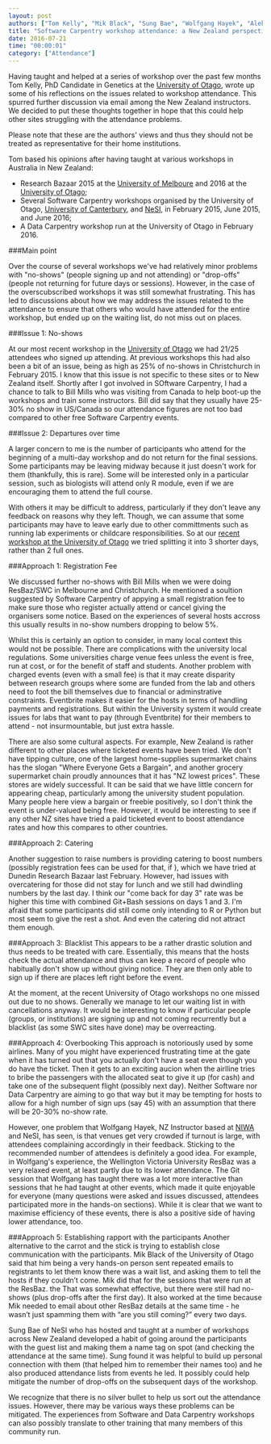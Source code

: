 ```yaml
---
layout: post
authors: ["Tom Kelly", "Mik Black", "Sung Bae", "Wolfgang Hayek", "Aleksandra Pawlik"]
title: "Software Carpentry workshop attendance: a New Zealand perspective"
date: 2016-07-21
time: "00:00:01"
category: ["Attendance"]
---
```


Having taught and helped at a series of workshop over the past few months Tom Kelly, PhD Candidate in Genetics at the [University of Otago](http://www.otago.ac.nz/), wrote up some of his reflections on the issues related to workshop attendance. This spurred further discussion via email among the New Zealand instructors. We decided to put these thoughts together in hope that this could help other sites struggling with the attendance problems.  

Please note that these are the authors' views and thus they should not be treated as representative for their home institutions.

Tom based his opinions after having  taught at various workshops in Australia in New Zealand: <br/>
* Research Bazaar 2015 at the [University of Melboure](http://unimelb.edu.au) and 2016 at the [University of Otago](http://www.otago.ac.nz/);
* Several Software Carpentry workshops organised by the University of Otago, [University of Canterbury](http://www.canterbury.ac.nz/), and [NeSI](https://www.nesi.org.nz/), in February 2015, June 2015, and June 2016;
* A Data Carpentry workshop run at the University of Otago in February 2016.


###Main point

Over the course of several workshops we've had relatively minor problems with "no-shows" (people signing up and not attending) or "drop-offs" (people not returning for future days or sessions). However, in the case of the overscubscribed workshops it was still somewhat frustrating. This has led to discussions about how we may address the issues related to the attendance to ensure that others who would have attended for the entire workshop, but ended up on the waiting list, do not miss out on places.


###Issue 1: No-shows

At our most recent workshop in the [University of Otago](https://mikblack.github.io/2016-06-29-Otago/) we had 21/25 attendees who signed up attending. At previous workshops this had also been a bit of an issue, being as high as 25% of no-shows in Christchurch in February 2015. I know that this issue is not specific to these sites or to New Zealand itself. Shortly after I got involved in SOftware Carpentry, I had a chance to  talk to Bill Mills who was visiting from Canada to help boot-up the workshops and train some instructors. Bill did say that they usually have 25-30% no show in US/Canada so our attendance figures are not too bad compared to other free Software Carpentry events.

###Issue 2: Departures over time

A larger concern to me is the number of participants who attend for the beginning of a multi-day workshop and do not return for the final sessions. Some participants may be leaving midway because it just doesn't work for them (thankfully, this is rare). Some will be interested only in a particular session, such as biologists will attend only  R module, even if we are encouraging them to attend the full course.

 With others it may be difficult to address, particularly if they don't leave any feedback on reasons why they left. Though, we can assume that some participants may have to leave early due to other committments such as running lab experiments or childcare responsibilities. So at our [recent workshop at the University of Otago](http://software-carpentry.org/blog/2016/07/otago-workshop.html) we tried splitting it into 3 shorter days, rather than 2 full ones.


###Approach 1: Registration Fee

We discussed further no-shows with Bill Mills when we were doing ResBaz/SWC in Melbourne and Christchurch. He mentioned a soultion suggested by Software Carpentry of appying a small registration fee to make sure those who register actually attend or cancel giving the organisers some notice. Based on the experiences of several hosts accross  this usually results in no-show numbers dropping to below 5%.

Whilst this is certainly an option to consider, in many local context this would not be possible. There are complications with the university local regulations. Some universities charge venue fees unless the event is free, run at cost, or for the benefit of staff and students. Another problem with charged events (even with a small fee) is that it may create disparity between research groups where some are funded from the lab and others need to foot the bill themselves due to financial or adminstrative constraints. Eventbrite makes it easier for the hosts in terms of handling payments and registrations. But within the University system it would create issues for labs that want to pay (through Eventbrite) for their members to attend - not insurmountable, but just extra hassle.

There are also some cultural aspects. For example, New Zealand is rather different to other places where ticketed events have been tried. We don't have tipping culture, one of the largest home-supplies supermarket chains has the slogan "Where Everyone Gets a Bargain", and another grocery supermarket chain proudly announces that it has "NZ lowest prices". These stores are widely successful. It can be said that we have little concern for appearing cheap, particularly among the university student population. Many people here view a bargain or freebie positively, so I don't think the event is under-valued being free. However, it would be interesting to see if any other NZ sites have tried a paid ticketed event to boost attendance rates and how this compares to other countries.

###Approach 2: Catering

Another suggestion to raise numbers is providing catering to boost numbers (possibly registration fees can be used for that, if ), which we have tried at Dunedin Research Bazaar last February. However, had issues with overcatering for those did not stay for lunch and we still had dwindling numbers by the last day. I think our "come back for day 3" rate was be higher this time with combined Git+Bash sessions on days 1 and 3. I'm afraid that some participants did  still come only intending to R or Python but most seem to give the rest a shot. And even the catering did not attract them enough.


###Approach 3: Blacklist
This appears to be a rather drastic solution and thus needs to be treated with care. Essentially, this means that the hosts check the actual attendance and thus can keep a record of people who habitually don't show up without giving notice. They are then only able to sign up if there are places left right before the event.

At the moment, at the recent University of Otago workshops no one missed out due to no shows. Generally we manage to let our waiting list in with cancellations anyway. It would be interesting to know if particular people (groups, or institutions) are signing up and not coming recurrently but a blacklist (as some SWC sites have done) may be overreacting.

###Approach 4: Overbooking
This approach is notoriously used by some airlines. Many of you might have experienced frustrating time at the gate when it has turned out that you actually don't have a seat even though you do have the ticket. Then it gets to an exciting aucion when the airlline tries to bribe the passengers with the allocated seat to give it up (for cash) and take one of the subsequent flight (possibly next day). Neither Software nor Data Carpentry are aiming to go that way but it may be tempting for hosts to allow for a high number of sign ups (say 45) with an assumption that there will be 20-30% no-show rate.

However, one problem that Wolfgang Hayek, NZ Instructor based at [NIWA](https://www.niwa.co.nz/) and NeSI, has seen, is that venues get very crowded if turnout is large, with attendees complaining accordingly in their feedback. Sticking to the recommended number of attendees is definitely a good idea. For example, in Wolfgang's experience, the Wellington Victoria University ResBaz was a very relaxed event, at least partly due to its lower attendance. The Git session that Wolfgang has taught there was a lot more interactive than sessions that he had taught at other events, which made it quite enjoyable for everyone (many questions were asked and issues discussed, attendees participated more in the hands-on sections). While it is clear that we want to maximise efficiency of these events, there is also a positive side of having lower attendance, too.

###Approach 5: Establishing rapport with the participants
Another alternative to the carrot and the stick is trying to establish close communication with the participants. Mik Black of the University of Otago said that him being a very hands-on person sent repeated emails to registrants to let them know there was a wait list, and asking them to tell the hosts if they couldn’t come. Mik did that for the sessions that were run at the ResBaz. the That was somewhat effective, but there were still had no-shows (plus drop-offs after the first day). It also worked at the time because Mik needed to email about other ResBaz details at the same time - he wasn’t just spamming them with “are you still coming?” every two days.

Sung Bae of NeSI who has hosted and taught at a number of workshops across New Zealand developed a habit of going around the participants with the guest list and making them a name tag on spot (and checking the attendance at the same time). Sung found it was helpful to build up personal connection with them (that helped him to remember their names too) and he also produced attendance lists from events he led. It possibly could help mitigate the number of drop-offs on the subsequent days of the workshop.


We recognize that there is no silver bullet to help us sort out the attendance issues. However, there may be various ways these problems can be mitigated. The experiences from Software and Data Carpentry workshops can also possibly translate to other training that many members of this community run.
